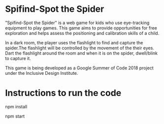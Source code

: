 # Spifind-Spot the Spider 

"Spifind-Spot the Spider" is a web game for kids who use eye-tracking equipment to play games. This game aims to provide opportunities for free exploration and helps assess the positioning and calibration skills of a child.

In a dark room, the player uses the flashlight to find and capture the spider.The flashlight will be controlled by the movement of the their eyes. Dart the flashlight around the room and when it is on the spider, dwell/blink to capture it.

This game is being developed as a Google Summer of Code 2018 project under the Inclusive Design Institute.


# Instructions to run the code

npm install

npm start 





